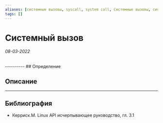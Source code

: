 ```yaml
---
aliases: [системные вызовы, syscall, system call, Системные вызовы, системного вызова]
tags: []
---
```

# Системный вызов
<h6>08-03-2022</h6>
----------
## Определение

## Описание

---
## Библиография
- Керриск.М. Linux API исчерпывающее руководство, гл. 3.1
